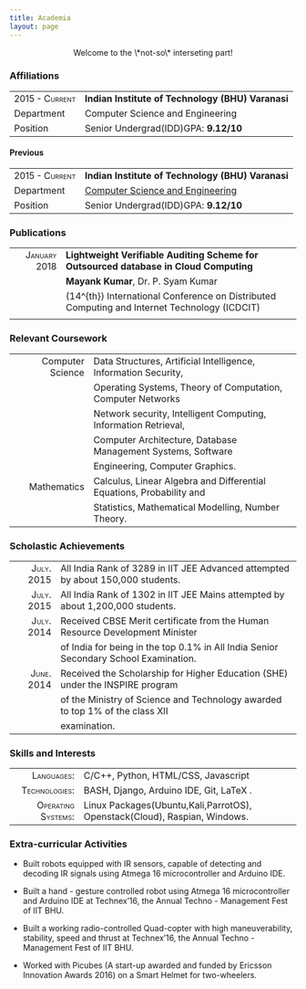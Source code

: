 ```yaml
---
title: Academia
layout: page
---
```

<p align="center"> Welcome to the \*not-so\* interseting part! </p>

### Affiliations

|                                                   |                                                                        |
| :-------------------------------------------------|:-----------------------------------------------------------------------|
| <span class="smallcaps">2015 - Current</span>     |    **Indian Institute of Technology (BHU) Varanasi**                   |
|                          Department               |    <a style=text-decoration:none; href="https://iitbhu.ac.in/dept/cse">Computer Science and Engineering</a>|
|                          Position                 |    Senior Undergrad(IDD)<span class="smallcaps">GPA</span>: **9.12/10**|

#### Previous

|                                                   |                                                                        |
| :-------------------------------------------------|:-----------------------------------------------------------------------|
| <span class="smallcaps">2015 - Current</span>     |    **Indian Institute of Technology (BHU) Varanasi**                   |
|                          Department               |    [Computer Science and Engineering](https://iitbhu.ac.in/dept/cse)   |
|                          Position                 |    Senior Undergrad(IDD)<span class="smallcaps">GPA</span>: **9.12/10**|



### Publications

|                                             |                                                                                                |
| ------------------------------------------: | :--------------------------------------------------------------------------------------------- |
| <span class="smallcaps">January 2018</span> | **Lightweight Verifiable Auditing Scheme for Outsourced database in Cloud Computing**          |
|                                             | **Mayank Kumar**, Dr. P. Syam Kumar                                                            |
|                                             | \(14^{th}\) International Conference on Distributed Computing and Internet Technology (ICDCIT) |
|                                             |                                                                                                |

### Relevant Coursework

|                  |                                                                      |
| ---------------: | :------------------------------------------------------------------- |
| Computer Science | Data Structures, Artificial Intelligence, Information Security,      |
|                  | Operating Systems, Theory of Computation, Computer Networks          |
|                  | Network security, Intelligent Computing, Information Retrieval,      |
|                  | Computer Architecture, Database Management Systems, Software         |
|                  | Engineering, Computer Graphics.                                      |
|      Mathematics | Calculus, Linear Algebra and Differential Equations, Probability and |
|                  | Statistics, Mathematical Modelling, Number Theory.                   |

### Scholastic Achievements

|                                           |                                                                                      |
| ----------------------------------------: | :----------------------------------------------------------------------------------- |
| <span class="smallcaps">July.</span> 2015 | All India Rank of 3289 in IIT JEE Advanced attempted by about 150,000 students.      |
| <span class="smallcaps">July.</span> 2015 | All India Rank of 1302 in IIT JEE Mains attempted by about 1,200,000 students.       |
| <span class="smallcaps">July.</span> 2014 | Received CBSE Merit certificate from the Human Resource Development Minister         |
|                                           | of India for being in the top 0.1% in All India Senior Secondary School Examination. |
| <span class="smallcaps">June.</span> 2014 | Received the Scholarship for Higher Education (SHE) under the INSPIRE program        |
|                                           | of the Ministry of Science and Technology awarded to top 1% of the class XII         |
|                                           | examination.                                                                         |

### Skills and Interests

|                                                   |                                                                           |
| ------------------------------------------------: | :------------------------------------------------------------------------ |
|         <span class="smallcaps">Languages:</span> | C/C++, Python, HTML/CSS, Javascript                                       |
|      <span class="smallcaps">Technologies:</span> | BASH, Django, Arduino IDE, Git, LaTeX .                                   |
| <span class="smallcaps">Operating Systems:</span> | Linux Packages(Ubuntu,Kali,ParrotOS), Openstack(Cloud), Raspian, Windows. |

### Extra-curricular Activities

  - Built robots equipped with IR sensors, capable of detecting and
    decoding IR signals using Atmega 16 microcontroller and Arduino IDE.

  - Built a hand - gesture controlled robot using Atmega 16
    microcontroller and Arduino IDE at Technex’16, the Annual Techno -
    Management Fest of IIT BHU.

  - Built a working radio-controlled Quad-copter with high
    maneuverability, stability, speed and thrust at Technex’16, the
    Annual Techno - Management Fest of IIT BHU.

  - Worked with Picubes (A start-up awarded and funded by Ericsson
    Innovation Awards 2016) on a Smart Helmet for two-wheelers.
